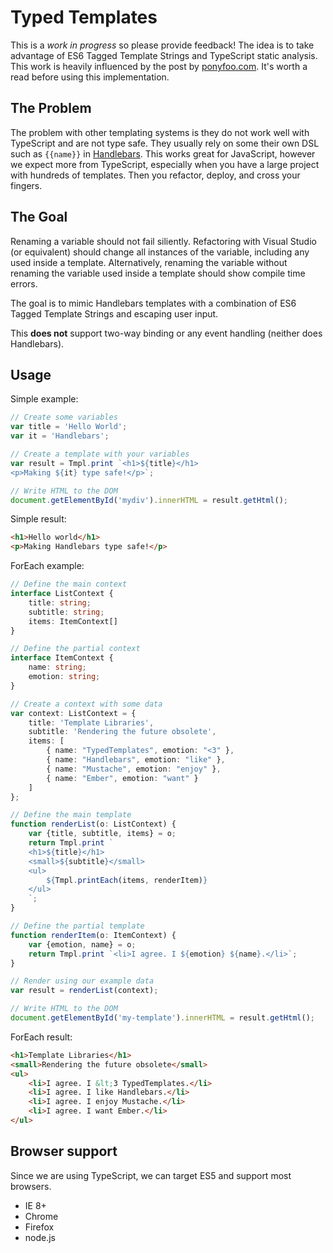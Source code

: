 # Typed Templates
This is a *work in progress* so please provide feedback! The idea is to take advantage of ES6 Tagged Template Strings and TypeScript static analysis. This work is heavily influenced by the post by [ponyfoo.com](https://ponyfoo.com/articles/es6-template-strings-in-depth). It's worth a read before using this implementation.

## The Problem
The problem with other templating systems is they do not work well with TypeScript and are not type safe. They usually rely on some their own DSL such as `{{name}}` in [Handlebars](https://github.com/wycats/handlebars.js). This works great for JavaScript, however we expect more from TypeScript, especially when you have a large project with hundreds of templates. Then you refactor, deploy, and cross your fingers.

## The Goal
Renaming a variable should not fail siliently. Refactoring with Visual Studio (or equivalent) should change all instances of the variable, including any used inside a template. Alternatively, renaming the variable without renaming the variable used inside a template should show compile time errors.

The goal is to mimic Handlebars templates with a combination of ES6 Tagged Template Strings and escaping user input.

This **does not** support two-way binding or any event handling (neither does Handlebars).

## Usage
Simple example:

```ts
// Create some variables
var title = 'Hello World';
var it = 'Handlebars';

// Create a template with your variables
var result = Tmpl.print `<h1>${title}</h1>
<p>Making ${it} type safe!</p>`;

// Write HTML to the DOM
document.getElementById('mydiv').innerHTML = result.getHtml();
```

Simple result:

```html
<h1>Hello world</h1>
<p>Making Handlebars type safe!</p>
```

ForEach example:

```ts
// Define the main context
interface ListContext {
	title: string;
	subtitle: string;
	items: ItemContext[]
}

// Define the partial context
interface ItemContext {
	name: string;
	emotion: string;
}

// Create a context with some data
var context: ListContext = {
	title: 'Template Libraries',
	subtitle: 'Rendering the future obsolete',
	items: [
		{ name: "TypedTemplates", emotion: "<3" },
		{ name: "Handlebars", emotion: "like" },
		{ name: "Mustache", emotion: "enjoy" },
		{ name: "Ember", emotion: "want" }
	]
};

// Define the main template
function renderList(o: ListContext) {
	var {title, subtitle, items} = o;
	return Tmpl.print `
	<h1>${title}</h1>
	<small>${subtitle}</small>
	<ul>
		${Tmpl.printEach(items, renderItem)}
	</ul>
	`;
}

// Define the partial template
function renderItem(o: ItemContext) {
	var {emotion, name} = o;
	return Tmpl.print `<li>I agree. I ${emotion} ${name}.</li>`;
}

// Render using our example data
var result = renderList(context);

// Write HTML to the DOM
document.getElementById('my-template').innerHTML = result.getHtml();
```

ForEach result:

```html
<h1>Template Libraries</h1>
<small>Rendering the future obsolete</small>
<ul>
	<li>I agree. I &lt;3 TypedTemplates.</li>
	<li>I agree. I like Handlebars.</li>
	<li>I agree. I enjoy Mustache.</li>
	<li>I agree. I want Ember.</li>
</ul>
```

## Browser support
Since we are using TypeScript, we can target ES5 and support most browsers.
* IE 8+
* Chrome
* Firefox
* node.js